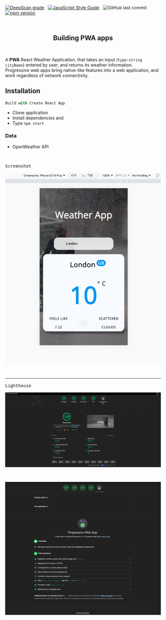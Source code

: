 [![DeepScan grade](https://deepscan.io/api/teams/16862/projects/20304/branches/549826/badge/grade.svg)](https://deepscan.io/dashboard#view=project&tid=16862&pid=20304&bid=549826) &nbsp; [![JavaScript Style Guide](https://img.shields.io/badge/code_style-standard-brightgreen.svg)](https:/github.com/stefan22/progressive-weather-app.git) &nbsp; ![GitHub last commit](https://img.shields.io/github/last-commit/stefan22/progressive-weather-app?color=red&style=flat-square) &nbsp; [![npm version](https://badge.fury.io/js/react.svg)](https://badge.fury.io/js/react)

<br />

<h2 align="center">Building PWA apps</h2>


<br />


A **PWA** React Weather Application, that takes an input (`type:string cityName`) entered by user, and returns its weather information.   
Progressive web apps bring native-like features into a web application, and work regardless of network connectivity.



## Installation 

```js
Build with Create React App
```

- Clone application 
- Install dependencies and
- Type `npm start`



### Data

- OpenWeather API


<br />

<kbd>Screenshot</kbd>


![PWA weather app](src/assets/images/pwa-mobile.png)




<br />

----------------------------------------------------------------


<kbd>Lighthouse</kbd>

![PWA weather app](src/assets/images/Lighthouse-report.png)


<br />



![PWA weather app](src/assets/images/Lighthouse-PWA.png)